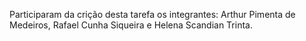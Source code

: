 Participaram da crição desta tarefa os integrantes: Arthur Pimenta de Medeiros, Rafael Cunha Siqueira e Helena Scandian Trinta.
